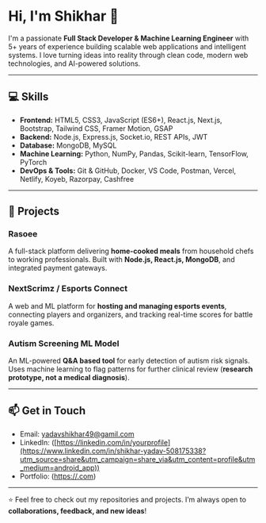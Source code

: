 # Hi, I'm Shikhar 👋

I'm a passionate **Full Stack Developer & Machine Learning Engineer** with 5+ years of experience building scalable web applications and intelligent systems. I love turning ideas into reality through clean code, modern web technologies, and AI-powered solutions.

---

## 💻 Skills
- **Frontend:** HTML5, CSS3, JavaScript (ES6+), React.js, Next.js, Bootstrap, Tailwind CSS, Framer Motion, GSAP  
- **Backend:** Node.js, Express.js, Socket.io, REST APIs, JWT  
- **Database:** MongoDB, MySQL  
- **Machine Learning:** Python, NumPy, Pandas, Scikit-learn, TensorFlow, PyTorch  
- **DevOps & Tools:** Git & GitHub, Docker, VS Code, Postman, Vercel, Netlify, Koyeb, Razorpay, Cashfree  

---

## 🚀 Projects

### **Rasoee**  
A full-stack platform delivering **home-cooked meals** from household chefs to working professionals. Built with **Node.js, React.js, MongoDB**, and integrated payment gateways.

### **NextScrimz / Esports Connect**  
A web and ML platform for **hosting and managing esports events**, connecting players and organizers, and tracking real-time scores for battle royale games.

### **Autism Screening ML Model**  
An ML-powered **Q&A based tool** for early detection of autism risk signals. Uses machine learning to flag patterns for further clinical review (**research prototype, not a medical diagnosis**).

---

## 📫 Get in Touch
- Email: yadavshikhar49@gamil.com  
- LinkedIn: ([https://linkedin.com/in/yourprofile](https://www.linkedin.com/in/shikhar-yadav-508175338?utm_source=share&utm_campaign=share_via&utm_content=profile&utm_medium=android_app))  
- Portfolio: ([https://.com](https://shikharyadav16.github.io/me))

---

⭐ Feel free to check out my repositories and projects. I’m always open to **collaborations, feedback, and new ideas**!
